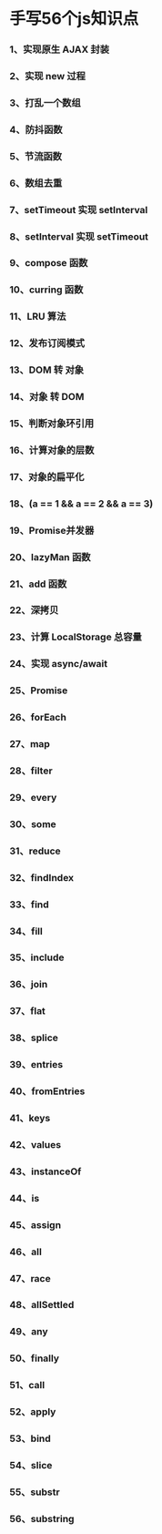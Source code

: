# 手写56个js知识点

### 1、实现原生 AJAX 封装

### 2、实现 new 过程

### 3、打乱一个数组

### 4、防抖函数

### 5、节流函数

### 6、数组去重

### 7、setTimeout 实现 setInterval

### 8、setInterval 实现 setTimeout

### 9、compose 函数

### 10、curring 函数

### 11、LRU 算法

### 12、发布订阅模式

### 13、DOM 转 对象

### 14、对象 转 DOM

### 15、判断对象环引用

### 16、计算对象的层数

### 17、对象的扁平化

### 18、(a == 1 && a == 2 && a == 3)

### 19、Promise并发器

### 20、lazyMan 函数

### 21、add 函数

### 22、深拷贝

### 23、计算 LocalStorage 总容量

### 24、实现 async/await

### 25、Promise

### 26、forEach

### 27、map

### 28、filter

### 29、every

### 30、some

### 31、reduce

### 32、findIndex

### 33、find

### 34、fill

### 35、include

### 36、join

### 37、flat

### 38、splice

### 39、entries

### 40、fromEntries

### 41、keys

### 42、values

### 43、instanceOf

### 44、is

### 45、assign

### 46、all

### 47、race

### 48、allSettled

### 49、any

### 50、finally

### 51、call

### 52、apply

### 53、bind

### 54、slice

### 55、substr

### 56、substring
